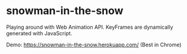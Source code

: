 # snowman-in-the-snow
Playing around with Web Animation API. KeyFrames are dynamically generated with JavaScript. 

Demo: https://snowman-in-the-snow.herokuapp.com/  (Best in Chrome)

